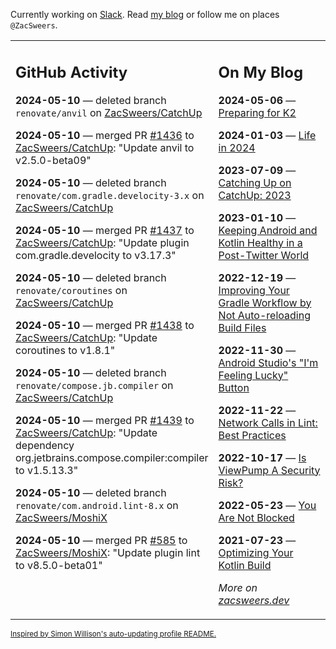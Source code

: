 Currently working on [Slack](https://slack.com/). Read [my blog](https://zacsweers.dev/) or follow me on places `@ZacSweers`.

<table><tr><td valign="top" width="60%">

## GitHub Activity
<!-- githubActivity starts -->
**2024-05-10** — deleted branch `renovate/anvil` on [ZacSweers/CatchUp](https://github.com/ZacSweers/CatchUp)

**2024-05-10** — merged PR [#1436](https://github.com/ZacSweers/CatchUp/pull/1436) to [ZacSweers/CatchUp](https://github.com/ZacSweers/CatchUp): "Update anvil to v2.5.0-beta09"

**2024-05-10** — deleted branch `renovate/com.gradle.develocity-3.x` on [ZacSweers/CatchUp](https://github.com/ZacSweers/CatchUp)

**2024-05-10** — merged PR [#1437](https://github.com/ZacSweers/CatchUp/pull/1437) to [ZacSweers/CatchUp](https://github.com/ZacSweers/CatchUp): "Update plugin com.gradle.develocity to v3.17.3"

**2024-05-10** — deleted branch `renovate/coroutines` on [ZacSweers/CatchUp](https://github.com/ZacSweers/CatchUp)

**2024-05-10** — merged PR [#1438](https://github.com/ZacSweers/CatchUp/pull/1438) to [ZacSweers/CatchUp](https://github.com/ZacSweers/CatchUp): "Update coroutines to v1.8.1"

**2024-05-10** — deleted branch `renovate/compose.jb.compiler` on [ZacSweers/CatchUp](https://github.com/ZacSweers/CatchUp)

**2024-05-10** — merged PR [#1439](https://github.com/ZacSweers/CatchUp/pull/1439) to [ZacSweers/CatchUp](https://github.com/ZacSweers/CatchUp): "Update dependency org.jetbrains.compose.compiler:compiler to v1.5.13.3"

**2024-05-10** — deleted branch `renovate/com.android.lint-8.x` on [ZacSweers/MoshiX](https://github.com/ZacSweers/MoshiX)

**2024-05-10** — merged PR [#585](https://github.com/ZacSweers/MoshiX/pull/585) to [ZacSweers/MoshiX](https://github.com/ZacSweers/MoshiX): "Update plugin lint to v8.5.0-beta01"
<!-- githubActivity ends -->
</td><td valign="top" width="40%">

## On My Blog
<!-- blog starts -->
**2024-05-06** — [Preparing for K2](https://www.zacsweers.dev/preparing-for-k2/)

**2024-01-03** — [Life in 2024](https://www.zacsweers.dev/life-in-2024/)

**2023-07-09** — [Catching Up on CatchUp: 2023](https://www.zacsweers.dev/catching-up-on-catchup-2023/)

**2023-01-10** — [Keeping Android and Kotlin Healthy in a Post-Twitter World](https://www.zacsweers.dev/keeping-android-healthy/)

**2022-12-19** — [Improving Your Gradle Workflow by Not Auto-reloading Build Files](https://www.zacsweers.dev/improving-your-workflow-by-not-auto-reloading-build-files/)

**2022-11-30** — [Android Studio's "I'm Feeling Lucky" Button](https://www.zacsweers.dev/android-studios-im-feeling-lucky-button/)

**2022-11-22** — [Network Calls in Lint: Best Practices](https://www.zacsweers.dev/network-calls-in-lint-best-practices/)

**2022-10-17** — [Is ViewPump A Security Risk?](https://www.zacsweers.dev/is-viewpump-a-security-risk/)

**2022-05-23** — [You Are Not Blocked](https://www.zacsweers.dev/you-are-not-blocked/)

**2021-07-23** — [Optimizing Your Kotlin Build](https://www.zacsweers.dev/optimizing-your-kotlin-build/)
<!-- blog ends -->
_More on [zacsweers.dev](https://zacsweers.dev/)_
</td></tr></table>

<sub><a href="https://simonwillison.net/2020/Jul/10/self-updating-profile-readme/">Inspired by Simon Willison's auto-updating profile README.</a></sub>